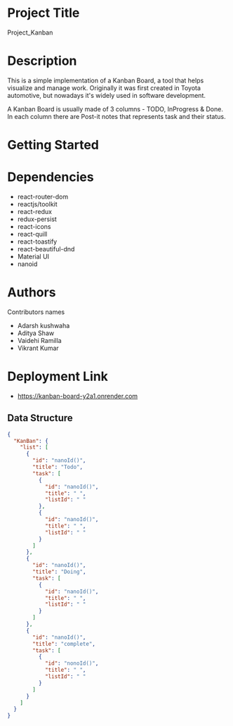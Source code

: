 # Project Title
Project_Kanban
# Description
This is a simple implementation of a Kanban Board, a tool that helps visualize and manage work. Originally it was first created in Toyota automotive, but nowadays it's widely used in software development.

A Kanban Board is usually made of 3 columns - TODO, InProgress & Done. In each column there are Post-it notes that represents task and their status.
# Getting Started
# Dependencies
* react-router-dom
* reactjs/toolkit
* react-redux
* redux-persist
* react-icons
* react-quill
* react-toastify
* react-beautiful-dnd
* Material UI
* nanoid

# Authors
Contributors names
* Adarsh kushwaha
* Aditya Shaw
* Vaidehi Ramilla
* Vikrant Kumar


# Deployment Link 
* https://kanban-board-y2a1.onrender.com

## Data Structure 


```json
{
  "KanBan": {
    "list": [
      {
        "id": "nanoId()",
        "title": "Todo",
        "task": [
          {
            "id": "nanoId()",
            "title": " ",
            "listId": " "
          },
          {
            "id": "nanoId()",
            "title": " ",
            "listId": " "
          }
        ]
      },
      {
        "id": "nanoId()",
        "title": "Doing",
        "task": [
          {
            "id": "nanoId()",
            "title": " ",
            "listId": " "
          }
        ]
      },
      {
        "id": "nanoId()",
        "title": "complete",
        "task": [
          {
            "id": "nonoId()",
            "title": " ",
            "listId": " "
          }
        ]
      }
    ]
  }
}





